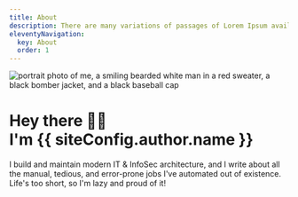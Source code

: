 ```yaml
---
title: About
description: There are many variations of passages of Lorem Ipsum available.
eleventyNavigation:
  key: About
  order: 1
---
```


<img src="/images/hero.jpg" alt="portrait photo of me, a smiling bearded white man in a red sweater, a black bomber jacket, and a black baseball cap" class="myphoto" />

# Hey there 👋🏼<br>I'm {{ siteConfig.author.name }}

I build and maintain modern IT & InfoSec architecture, and I write about all the manual, tedious, and error-prone jobs I've automated out of existence. Life's too short, so I'm lazy and proud of it!
